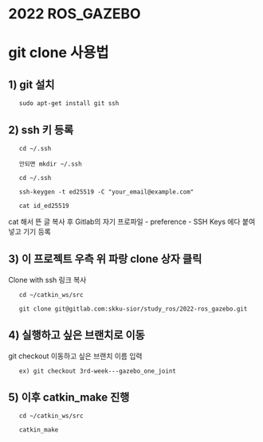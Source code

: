 2022 ROS_GAZEBO
===============

# git clone 사용법

## 1) git 설치

       sudo apt-get install git ssh

## 2) ssh 키 등록

       cd ~/.ssh

       안되면 mkdir ~/.ssh

       cd ~/.ssh

       ssh-keygen -t ed25519 -C "your_email@example.com"

       cat id_ed25519

cat 해서 뜬 글 복사 후 Gitlab의 자기 프로파일 - preference - SSH Keys 에다 붙여넣고 기기 등록

## 3) 이 프로젝트 우측 위 파랑 clone 상자 클릭

Clone with ssh 링크 복사

       cd ~/catkin_ws/src

       git clone git@gitlab.com:skku-sior/study_ros/2022-ros_gazebo.git

## 4) 실행하고 싶은 브랜치로 이동

git checkout 이동하고 싶은 브랜치 이름 입력

       ex) git checkout 3rd-week---gazebo_one_joint

## 5) 이후 catkin_make 진행

       cd ~/catkin_ws/src
       
       catkin_make
